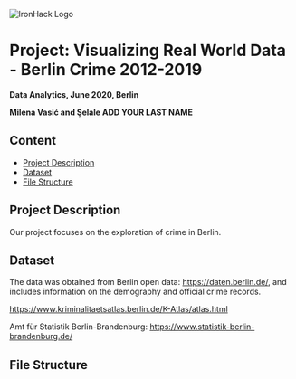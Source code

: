 

![IronHack Logo](https://s3-eu-west-1.amazonaws.com/ih-materials/uploads/upload_d5c5793015fec3be28a63c4fa3dd4d55.png)


# Project: Visualizing Real World Data - Berlin Crime 2012-2019


**Data Analytics, June 2020, Berlin**

**Milena Vasić and Şelale ADD YOUR LAST NAME**


## Content
* [Project Description](#project-description)
* [Dataset](#dataset)
* [File Structure](#dataset)


## Project Description

Our project focuses on the exploration of crime in Berlin.


 ## Dataset
 
The data was obtained from Berlin open data: https://daten.berlin.de/, and includes information on the demography and official crime records. 

https://www.kriminalitaetsatlas.berlin.de/K-Atlas/atlas.html

Amt für Statistik Berlin-Brandenburg:
https://www.statistik-berlin-brandenburg.de/

## File Structure

